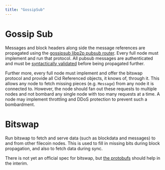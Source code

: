 ```yaml
---
title: "GossipSub"
---
```

# Gossip Sub

Messages and block headers along side the message references are propagated using the [gossipsub libp2p pubsub router](https://github.com/libp2p/specs/tree/master/pubsub/gossipsub). Every full node must implement and run that protocol. All pubsub messages are authenticated and must be [syntactically validated](./validation.md#syntactical-validation) before being propagated further.

Further more, every full node must implement and offer the bitswap protocol and provide all Cid Referenced objects, it knows of, through it. This allows any node to fetch missing pieces (e.g. `Message`) from any node it is connected to. However, the node should fan out these requests to multiple nodes and not bombard any single node with too many requests at a time. A node may implement throttling and DDoS protection to prevent such a bombardment.

# Bitswap

Run bitswap to fetch and serve data (such as blockdata and messages) to and from other filecoin nodes. This is used to fill in missing bits during block propagation, and also to fetch data during sync.

There is not yet an official spec for bitswap, but [the protobufs](https://github.com/ipfs/go-bitswap/blob/master/message/pb/message.proto) should help in the interim.
